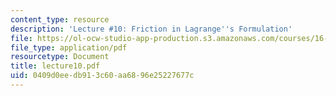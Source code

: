 ```yaml
---
content_type: resource
description: 'Lecture #10: Friction in Lagrange''s Formulation'
file: https://ol-ocw-studio-app-production.s3.amazonaws.com/courses/16-61-aerospace-dynamics-spring-2003/0409d0eedb913c60aa6896e25227677c_lecture10.pdf
file_type: application/pdf
resourcetype: Document
title: lecture10.pdf
uid: 0409d0ee-db91-3c60-aa68-96e25227677c
---
```

